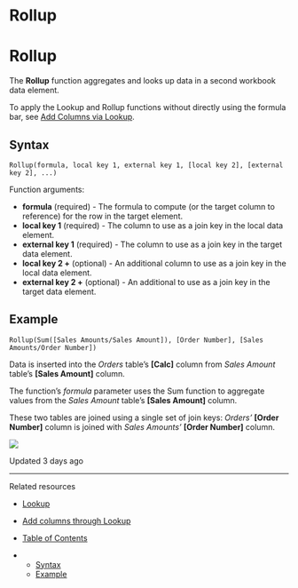 # Rollup

# Rollup

The **Rollup** function aggregates and looks up data in a second workbook data element.

To apply the Lookup and Rollup functions without directly using the formula bar, see [Add Columns via Lookup](/docs/add-columns-through-lookup).

## Syntax

```
Rollup(formula, local key 1, external key 1, [local key 2], [external key 2], ...)
```

Function arguments:

* **formula** (required) - The formula to compute (or the target column to reference) for the row in the target element.
* **local key 1** (required) - The column to use as a join key in the local data element.
* **external key 1** (required) - The column to use as a join key in the target data element.
* **local key 2 +** (optional) - An additional column to use as a join key in the local data element.
* **external key 2 +** (optional) - An additional to use as a join key in the target data element.

## Example

```
Rollup(Sum([Sales Amounts/Sales Amount]), [Order Number], [Sales Amounts/Order Number])
```

Data is inserted into the *Orders* table’s **[Calc]** column from *Sales Amount* table’s **[Sales Amount]** column.

The function’s *formula* parameter uses the Sum function to aggregate values from the *Sales Amount* table’s **[Sales Amount]** column.

These two tables are joined using a single set of join keys: *Orders’* **[Order Number]** column is joined with *Sales Amounts’* **[Order Number]** column.

![](https://files.readme.io/0d1144f-j.png)

Updated 3 days ago

---

Related resources

* [Lookup](/docs/lookup)
* [Add columns through Lookup](/docs/add-columns-through-lookup)

* [Table of Contents](#)
* + [Syntax](#syntax)
  + [Example](#example)